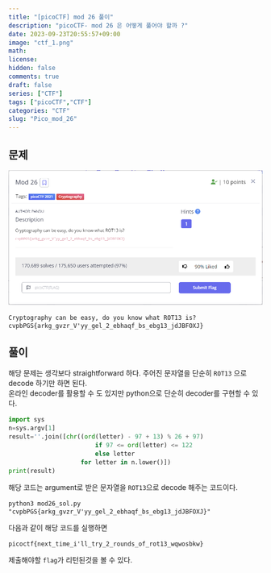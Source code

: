 ```yaml
---
title: "[picoCTF] mod 26 풀이" 
description: "picoCTF- mod 26 은 어떻게 풀어야 할까 ?" 
date: 2023-09-23T20:55:57+09:00
image: "ctf_1.png"
math: 
license: 
hidden: false
comments: true
draft: false
series: ["CTF"]
tags: ["picoCTF","CTF"]
categories: "CTF"
slug: "Pico_mod_26"
---
```

## 문제
![](q_1.png)

```
Cryptography can be easy, do you know what ROT13 is?
cvpbPGS{arkg_gvzr_V'yy_gel_2_ebhaqf_bs_ebg13_jdJBFOXJ}
```

## 풀이

해당 문제는 생각보다 straightforward 하다. 
주어진 문자열을 단순히 `ROT13` 으로 decode 하기만 하면 된다.   
온라인 decoder를 활용할 수 도 있지만 python으로 단순히 decoder를 구현할 수 있다.

```python
import sys
n=sys.argv[1]
result=''.join([chr((ord(letter) - 97 + 13) % 26 + 97)
                        if 97 <= ord(letter) <= 122
                        else letter
                    for letter in n.lower()])
print(result)

```
 해당 코드는 argument로 받은 문자열을 `ROT13`으로 decode 해주는 코드이다.

 ```
python3 mod26_sol.py "cvpbPGS{arkg_gvzr_V'yy_gel_2_ebhaqf_bs_ebg13_jdJBFOXJ}"
 ```

 다음과 같이 해당 코드를 실행하면 
 ```
 picoctf{next_time_i'll_try_2_rounds_of_rot13_wqwosbkw}
 ```
제출해야할 `flag`가 리턴된것을 볼 수 있다. 
